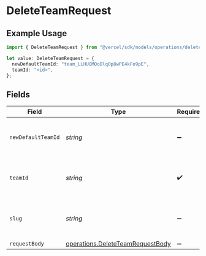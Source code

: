 # DeleteTeamRequest

## Example Usage

```typescript
import { DeleteTeamRequest } from "@vercel/sdk/models/operations/deleteteam.js";

let value: DeleteTeamRequest = {
  newDefaultTeamId: "team_LLHUOMOoDlqOp8wPE4kFo9pE",
  teamId: "<id>",
};
```

## Fields

| Field                                                                                | Type                                                                                 | Required                                                                             | Description                                                                          | Example                                                                              |
| ------------------------------------------------------------------------------------ | ------------------------------------------------------------------------------------ | ------------------------------------------------------------------------------------ | ------------------------------------------------------------------------------------ | ------------------------------------------------------------------------------------ |
| `newDefaultTeamId`                                                                   | *string*                                                                             | :heavy_minus_sign:                                                                   | Id of the team to be set as the new default team                                     | team_LLHUOMOoDlqOp8wPE4kFo9pE                                                        |
| `teamId`                                                                             | *string*                                                                             | :heavy_check_mark:                                                                   | The Team identifier to perform the request on behalf of.                             |                                                                                      |
| `slug`                                                                               | *string*                                                                             | :heavy_minus_sign:                                                                   | The Team slug to perform the request on behalf of.                                   |                                                                                      |
| `requestBody`                                                                        | [operations.DeleteTeamRequestBody](../../models/operations/deleteteamrequestbody.md) | :heavy_minus_sign:                                                                   | N/A                                                                                  |                                                                                      |